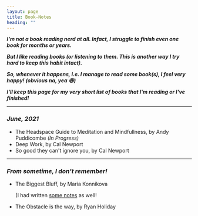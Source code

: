 ```yaml
---
layout: page
title: Book-Notes
heading: ""
---
```


***I'm not a book reading nerd at all. Infact, I struggle to finish even one book for months or years.***

***But I like reading books (or listening to them. This is another way I try hard to keep this habit intact).***

***So, whenever it happens, i.e. I manage to read some book(s), I feel very happy! (obvious na, yea 😆)***

***I'll keep this page for my very short list of books that I'm reading or I've finished!***

---

### *June, 2021*

- The Headspace Guide to Meditation and Mindfullness, by Andy Puddicombe  *(In Progress)*
- Deep Work, by Cal Newport
- So good they can't ignore you, by Cal Newport


---

### *From sometime, I don't remember!*

- The Biggest Bluff, by Maria Konnikova
  
  (I had written [some notes](https://www.psaggu.com/writing/2020/07/04/book-notes.html) as well!

- The Obstacle is the way, by Ryan Holiday
